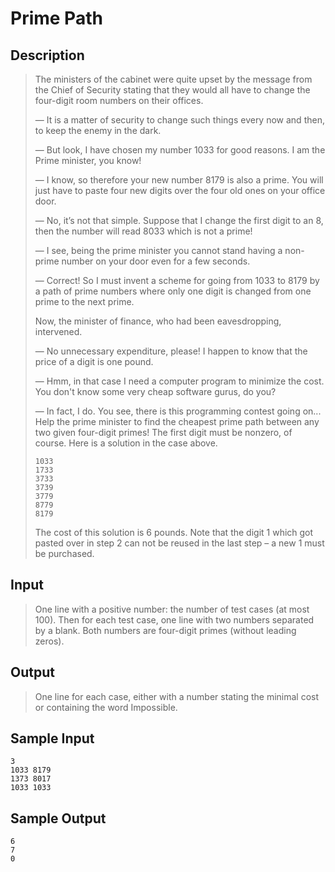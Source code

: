 # Prime Path

## **Description**

> The ministers of the cabinet were quite upset by the message from the Chief of Security stating that they would all have to change the four-digit room numbers on their offices. 
>
> — It is a matter of security to change such things every now and then, to keep the enemy in the dark. 
>
> — But look, I have chosen my number 1033 for good reasons. I am the Prime minister, you know! 
>
> — I know, so therefore your new number 8179 is also a prime. You will just have to paste four new digits over the four old ones on your office door. 
>
> — No, it’s not that simple. Suppose that I change the first digit to an 8, then the number will read 8033 which is not a prime! 
>
> — I see, being the prime minister you cannot stand having a non-prime number on your door even for a few seconds. 
>
> — Correct! So I must invent a scheme for going from 1033 to 8179 by a path of prime numbers where only one digit is changed from one prime to the next prime. 
>
> Now, the minister of finance, who had been eavesdropping, intervened. 
>
> — No unnecessary expenditure, please! I happen to know that the price of a digit is one pound. 
>
> — Hmm, in that case I need a computer program to minimize the cost. You don't know some very cheap software gurus, do you? 
>
> — In fact, I do. You see, there is this programming contest going on... Help the prime minister to find the cheapest prime path between any two given four-digit primes! The first digit must be nonzero, of course. Here is a solution in the case above. 
>
> ```
> 1033
> 1733
> 3733
> 3739
> 3779
> 8779
> 8179
> ```
>
> The cost of this solution is 6 pounds. Note that the digit 1 which got pasted over in step 2 can not be reused in the last step – a new 1 must be purchased.



## **Input**

> One line with a positive number: the number of test cases (at most 100). Then for each test case, one line with two numbers separated by a blank. Both numbers are four-digit primes (without leading zeros).



## **Output**

> One line for each case, either with a number stating the minimal cost or containing the word Impossible.



## **Sample Input**

    3
    1033 8179
    1373 8017
    1033 1033



## **Sample Output**

    6
    7
    0